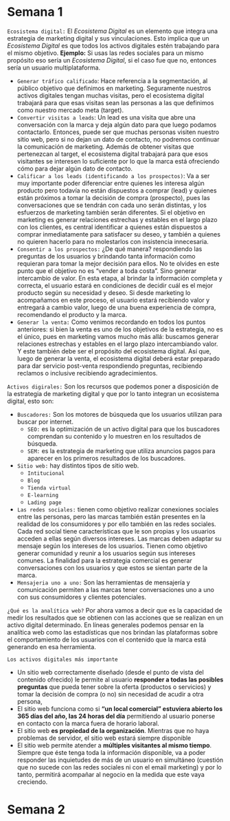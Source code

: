 # Semana 1
`Ecosistema digital:` El *Ecosistema Digital* es un elemento que integra una estrategia de marketing digital y sus vinculaciones. Esto implica que un *Ecosistema Digital* es que todos los activos digitales estén trabajando para el mismo objetivo. **Ejemplo:** Si usas las redes sociales para un mismo propósito eso sería un *Ecosistema Digital*, si el caso fue que no, entonces sería un usuario multiplataforma.
- `Generar tráfico calificado`: Hace referencia a la segmentación, al público objetivo que definimos en marketing. Seguramente nuestros activos digitales tengan muchas visitas, pero el ecosistema digital trabajará para que esas visitas sean las personas a las que definimos como nuestro mercado meta (target).
- `Convertir visitas a leads`: Un lead es una visita que abre una conversación con la marca y deja algún dato para que luego podamos contactarlo. Entonces, puede ser que muchas personas visiten nuestro sitio web, pero si no dejan un dato de contacto, no podremos continuar la comunicación de marketing. Además de obtener visitas que pertenezcan al target, el ecosistema digital trabajará para que esos visitantes se interesen lo suficiente por lo que la marca está ofreciendo cómo para dejar algún dato de contacto.
- `Calificar a los leads (identificando a los prospectos)`: Va a ser muy importante poder diferenciar entre quienes les interesa algún producto pero todavía no están dispuestos a comprar (lead) y quienes están próximos a tomar la decisión de compra (prospecto), pues las conversaciones que se tendrán con cada uno serán distintas, y los esfuerzos de marketing también serán diferentes. Si el objetivo en marketing es generar relaciones estrechas y estables en el largo plazo con los clientes, es central identificar a quienes están dispuestos a comprar inmediatamente para satisfacer su deseo, y también a quienes no quieren hacerlo para no molestarlos con insistencia innecesaria.
- `Consentir a los prospectos:`  ¿De qué manera? respondiendo las preguntas de los usuarios y brindando tanta información como requieran para tomar la mejor decisión para ellos. No te olvides en este punto que el objetivo no es “vender a toda costa”. Sino generar intercambio de valor. En esta etapa, al brindar la información completa y correcta, el usuario estará en condiciones de decidir cuál es el mejor producto según su necesidad y deseo. Si desde marketing lo acompañamos en este proceso, el usuario estará recibiendo valor y entregará a cambio valor, luego de una buena experiencia de compra, recomendando el producto y la marca.
- `Generar la venta:` Como venimos recordando en todos los puntos anteriores: si bien la venta es uno de los objetivos de la estrategia, no es el único, pues en marketing vamos mucho más allá: buscamos generar relaciones estrechas y estables en el largo plazo intercambiando valor. Y este también debe ser el propósito del ecosistema digital.  Así que, luego de generar la venta, el ecosistema digital deberá estar preparado para dar servicio post-venta respondiendo preguntas, recibiendo reclamos o inclusive recibiendo agradecimientos.

`Activos digirales:` Son los recursos que podemos poner a disposición de la estrategia de marketing digital y que por lo tanto integran un ecosistema digital, esto son:
- `Buscadores:` Son los motores de búsqueda que los usuarios utilizan para buscar por internet.
	- `SEO:` es la optimización de un activo digital para que los buscadores comprendan su contenido y lo muestren en los resultados de búsqueda.
	- `SEM:` es la estrategia de marketing que utiliza anuncios pagos para aparecer en los primeros resultados de los buscadores.
- `Sitio web:` hay distintos tipos de sitio web.
	- `Intitucional`
	- `Blog`
	- `Tienda virtual`
	- `E-learning`
	- `Lading page`
- `Las redes sociales:` tienen como objetivo realizar conexiones sociales entre las personas, pero las marcas también están presentes en la realidad de los consumidores y por ello también en las redes sociales. Cada red social tiene características que le son propias y los usuarios acceden a ellas según diversos intereses. Las marcas deben adaptar su mensaje según los intereses de los usuarios. Tienen como objetivo generar comunidad y reunir a los usuarios según sus intereses comunes. La finalidad para la estrategia comercial es generar conversaciones con los usuarios y que estos se sientan parte de la marca.
- `Mensajeria uno a uno:` Son las herramientas de mensajería y comunicación permiten a las marcas tener conversaciones uno a uno con sus consumidores y clientes potenciales.

`¿Qué es la analítica web?` Por ahora vamos a decir que es la capacidad de medir los resultados que se obtienen con las acciones que se realizan en un activo digital determinado. En líneas generales podemos pensar en la analítica web como las estadísticas que nos brindan las plataformas sobre el comportamiento de los usuarios con el contenido que la marca está generando en esa herramienta.

`Los activos digitales más importante`
- Un sitio web correctamente diseñado (desde el punto de vista del contenido ofrecido) le permite al usuario **responder a todas las posibles preguntas** que pueda tener sobre la oferta (productos o servicios) y tomar la decisión de compra (o no) sin necesidad de acudir a otra persona,
- El sitio web funciona como si **“un local comercial” estuviera abierto los 365 días del año, las 24 horas del día** permitiendo al usuario ponerse en contacto con la marca fuera de horario laboral.
- El sitio web **es propiedad de la organización**. Mientras que no haya problemas de servidor, el sitio web estará siempre disponible
- El sitio web permite atender a **múltiples visitantes al mismo tiempo**. Siempre que éste tenga toda la información disponible, va a poder responder las inquietudes de más de un usuario en simultáneo (cuestión que no sucede con las redes sociales ni con el email marketing) y por lo tanto, permitirá acompañar al negocio en la medida que este vaya creciendo.
# Semana 2
